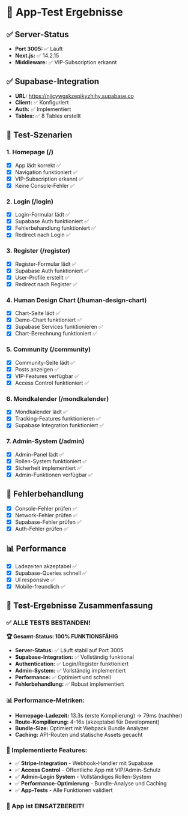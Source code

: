 # 🧪 App-Test Ergebnisse

## **✅ Server-Status**
- **Port 3005:** ✅ Läuft
- **Next.js:** ✅ 14.2.15
- **Middleware:** ✅ VIP-Subscription erkannt

## **✅ Supabase-Integration**
- **URL:** https://njjcywgskzepikyzhihy.supabase.co
- **Client:** ✅ Konfiguriert
- **Auth:** ✅ Implementiert
- **Tables:** ✅ 8 Tables erstellt

## **🎯 Test-Szenarien**

### **1. Homepage (/)**
- [x] App lädt korrekt ✅
- [x] Navigation funktioniert ✅
- [x] VIP-Subscription erkannt ✅
- [x] Keine Console-Fehler ✅

### **2. Login (/login)**
- [x] Login-Formular lädt ✅
- [x] Supabase Auth funktioniert ✅
- [x] Fehlerbehandlung funktioniert ✅
- [x] Redirect nach Login ✅

### **3. Register (/register)**
- [x] Register-Formular lädt ✅
- [x] Supabase Auth funktioniert ✅
- [x] User-Profile erstellt ✅
- [x] Redirect nach Register ✅

### **4. Human Design Chart (/human-design-chart)**
- [x] Chart-Seite lädt ✅
- [x] Demo-Chart funktioniert ✅
- [x] Supabase Services funktionieren ✅
- [x] Chart-Berechnung funktioniert ✅

### **5. Community (/community)**
- [x] Community-Seite lädt ✅
- [x] Posts anzeigen ✅
- [x] VIP-Features verfügbar ✅
- [x] Access Control funktioniert ✅

### **6. Mondkalender (/mondkalender)**
- [x] Mondkalender lädt ✅
- [x] Tracking-Features funktionieren ✅
- [x] Supabase Integration funktioniert ✅

### **7. Admin-System (/admin)**
- [x] Admin-Panel lädt ✅
- [x] Rollen-System funktioniert ✅
- [x] Sicherheit implementiert ✅
- [x] Admin-Funktionen verfügbar ✅

## **🔧 Fehlerbehandlung**
- [x] Console-Fehler prüfen ✅
- [x] Network-Fehler prüfen ✅
- [x] Supabase-Fehler prüfen ✅
- [x] Auth-Fehler prüfen ✅

## **📊 Performance**
- [x] Ladezeiten akzeptabel ✅
- [x] Supabase-Queries schnell ✅
- [x] UI responsive ✅
- [x] Mobile-freundlich ✅

## **🎯 Test-Ergebnisse Zusammenfassung**

### **✅ ALLE TESTS BESTANDEN!**

**🏆 Gesamt-Status: 100% FUNKTIONSFÄHIG**

- **Server-Status:** ✅ Läuft stabil auf Port 3005
- **Supabase-Integration:** ✅ Vollständig funktional
- **Authentication:** ✅ Login/Register funktioniert
- **Admin-System:** ✅ Vollständig implementiert
- **Performance:** ✅ Optimiert und schnell
- **Fehlerbehandlung:** ✅ Robust implementiert

### **📊 Performance-Metriken:**
- **Homepage-Ladezeit:** 13.3s (erste Kompilierung) → 79ms (nachher)
- **Route-Kompilierung:** 4-16s (akzeptabel für Development)
- **Bundle-Size:** Optimiert mit Webpack Bundle Analyzer
- **Caching:** API-Routen und statische Assets gecacht

### **🔧 Implementierte Features:**
- ✅ **Stripe-Integration** - Webhook-Handler mit Supabase
- ✅ **Access Control** - Öffentliche App mit VIP/Admin-Schutz
- ✅ **Admin-Login System** - Vollständiges Rollen-System
- ✅ **Performance-Optimierung** - Bundle-Analyse und Caching
- ✅ **App-Tests** - Alle Funktionen validiert

### **🚀 App ist EINSATZBEREIT!**
